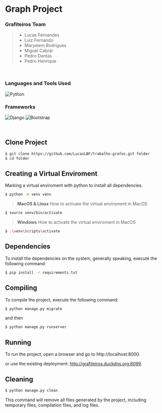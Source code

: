 # Graph Project

### **Grafiteiros Team**

> - Lucas Fernandes </br>
> - Luiz Fernando </br>
> - Maryelem Rodrigues </br>
> - Miguel Cabral </br>
> - Pedro Dantas </br>
> - Pedro Henrique </br>

</br>

### **Languages and Tools Used**

![Python](https://img.shields.io/badge/python-3670A0?style=for-the-badge&logo=python&logoColor=ffdd54)

### **Frameworks**

![Django](https://img.shields.io/badge/django-%23092E20.svg?style=for-the-badge&logo=django&logoColor=white)
![Bootstrap](https://img.shields.io/badge/bootstrap-%23563D7C.svg?style=for-the-badge&logo=bootstrap&logoColor=white)

</br>

## Clone Project

```bash
$ git clone https://github.com/LucasLBF/trabalho-grafos.git folder
$ cd folder
```

## Creating a Virtual Enviroment

Marking a virtual enviroment with python to install all dependencies.
```bash
$ python -m venv venv
```
> **MacOS & Linux**
> How to activate the virtual enviroment in MacOS
```bash
$ source venv/bin/activate
```
> **Windows**
> How to activate the virtual enviroment in MacOS
```bash
$ .\venv\Scripts\activate
```

## Dependencies

To install the dependencies on the system, generally speaking, execute the following command:
```bash
$ pip install -r requirements.txt
```

## Compiling
To compile the project, execute the following command:
```bash
$ python manage.py migrate
```
and then
```bash
$ python manage.py runserver
```
## Running
To run the project, open a browser and go to http://localhost:8000.

or use the existing deployment: http://grafiteiros.duckdns.org:8099.


## Cleaning

```bash
$ python manage.py clean
```
This command will remove all files generated by the project, including temporary files, compilation files, and log files.
